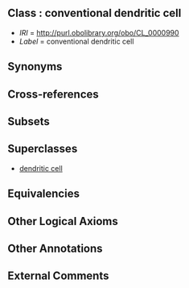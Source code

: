 
## Class : conventional dendritic cell

 * *IRI* = http://purl.obolibrary.org/obo/CL_0000990
 * *Label* = conventional dendritic cell

## Synonyms


## Cross-references


## Subsets


## Superclasses

 * [dendritic cell](../../CL/51/CL_0000451.md)

## Equivalencies


## Other Logical Axioms


## Other Annotations


## External Comments


